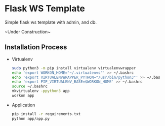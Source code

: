 Flask WS Template
================

Simple flask ws template with admin, and db.

~Under Construction~

Installation Process
-------------------

* Virtualenv
  ```bash
  sudo python3 -m pip install virtualenv virtualenvwrapper
  echo 'export WORKON_HOME="~/.virtualenvs"' >> ~/.bashrc
  echo 'export VIRTUALENVWRAPPER_PYTHON="/usr/bin/python3"' >> ~/.bashrc
  echo 'export PIP_VIRTUALENV_BASE=$WORKON_HOME' >> ~/.bashrc
  source ~/.bashrc
  mkvirtualenv -ppython3 app
  workon app
  ```
* Application
  ```bash
  pip install -r requirements.txt 
  python app/app.py
  ```
